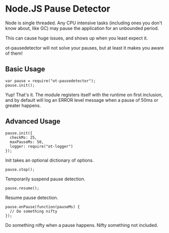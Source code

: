 Node.JS Pause Detector
======================

Node is single threaded.  Any CPU intensive tasks (including ones you don't know about, like GC)
may pause the application for an unbounded period.

This can cause huge issues, and shows up when you least expect it.

ot-pausedetector will not solve your pauses, but at least it makes you aware of them!

Basic Usage
-----------

    var pause = require("ot-pausedetector");
    pause.init();

Yup!  That's it.  The module registers itself with the runtime on first inclusion, and by default will log
an ERROR level message when a pause of 50ms or greater happens.

Advanced Usage
--------------

    pause.init({
      checkMs: 25,
      maxPauseMs: 50,
      logger: require("ot-logger")
    });

Init takes an optional dictionary of options.

    pause.stop();

Temporarily suspend pause detection.

    pause.resume();

Resume pause detection.

    pause.onPause(function(pauseMs) {
      // Do something nifty
    });

Do something nifty when a pause happens.  Nifty something not included.
